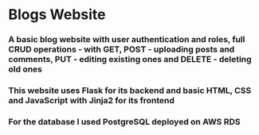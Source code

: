 # Blogs Website

### A basic blog website with user authentication and roles, full CRUD operations - with GET, POST - uploading posts and comments, PUT - editing existing ones and DELETE - deleting old ones
### This website uses Flask for its backend and basic HTML, CSS and JavaScript with Jinja2 for its frontend
### For the database I used PostgreSQL deployed on AWS RDS 